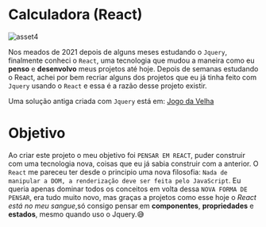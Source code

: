 # Calculadora (React)

![asset4](https://user-images.githubusercontent.com/74926014/175071946-96ef76d9-fefb-457a-8137-15d1bf555d3d.PNG)

Nos meados de 2021 depois de alguns meses estudando o `Jquery`, finalmente conheci o `React`, uma tecnologia que mudou a maneira como eu **penso** e **desenvolvo** meus projetos até hoje. Depois de semanas estudando o React, achei por bem recriar alguns dos projetos que eu já tinha feito com `Jquery` usando o `React` e essa é a razão desse projeto existir.

Uma solução antiga criada com `Jquery` está em: <a href="https://github.com/Francisco-Fetapi/jogo-da-velha-html-css-js">Jogo da Velha</a>


# Objetivo

Ao criar este projeto o meu objetivo foi `PENSAR EM REACT`, puder construir com uma tecnologia nova, coisas que eu já sabia construir com a anterior. O `React` me pareceu ter desde o principio uma nova filosofia:
`Nada de manipular a DOM, a renderização deve ser feita pelo JavaScript`. Eu queria apenas dominar todos os conceitos em volta dessa `NOVA FORMA DE PENSAR`, era tudo muito novo, mas graças a projetos como esse hoje o _React está no meu sangue_,só consigo pensar em **componentes**, **propriedades** e **estados**, mesmo quando uso o Jquery.😅
